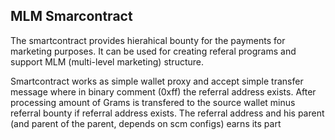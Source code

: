 ## MLM Smarcontract

The smartcontract provides hierahical bounty for the payments for marketing purposes. It can be used for creating referal programs and support MLM (multi-level marketing) structure.  

Smartcontract works as simple wallet proxy and accept simple transfer message where in binary comment (0xff) the referral address exists. After processing amount of Grams is transfered to the source wallet minus referral bounty if referral address exists. The referral address and his parent (and parent of the parent, depends on scm configs) earns its part
